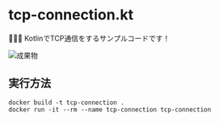 # tcp-connection.kt

🪫🪫🪫 KotlinでTCP通信をするサンプルコードです！  

![成果物](./docs/img/fruit.gif)  

## 実行方法

```shell
docker build -t tcp-connection .
docker run -it --rm --name tcp-connection tcp-connection
```
